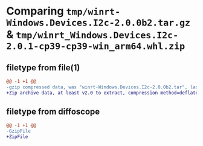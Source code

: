 # Comparing `tmp/winrt-Windows.Devices.I2c-2.0.0b2.tar.gz` & `tmp/winrt_Windows.Devices.I2c-2.0.1-cp39-cp39-win_arm64.whl.zip`

## filetype from file(1)

```diff
@@ -1 +1 @@
-gzip compressed data, was "winrt-Windows.Devices.I2c-2.0.0b2.tar", last modified: Sat Dec  2 18:21:27 2023, max compression
+Zip archive data, at least v2.0 to extract, compression method=deflate
```

## filetype from diffoscope

```diff
@@ -1 +1 @@
-GzipFile
+ZipFile
```

